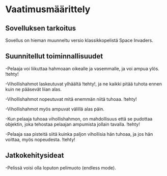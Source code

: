 # Vaatimusmäärittely
## Sovelluksen tarkoitus
Sovellus on hieman muunneltu versio klassikkopelistä Space Invaders.
## Suunnitellut toiminnallisuudet
-Pelaaja voi liikuttaa hahmoaan oikealle ja vasemmalle, ja voi ampua ylös. !tehty!

-Vihollishahmot laskeutuvat ylhäältä !tehty!, ja ne kaikki pitää tuhota ennen kuin ne pääsevät liian alas.

-Vihollishahmot nopeutuvat mitä enemmän niitä tuhoaa. !tehty!

-Vihollishahmot myös ampuvat välillä alas päin.

-Kun pelaaja tuhoaa vihollishahmon, on mahdollisuus että se pudottaa objektin, joka tehostaa pelaajan ampumista jollain tavalla. !tehty!

-Pelaaja saa pisteitä siitä kuinka paljon vihollisia hän tuhoaa, ja jos hän voittaa, myös nopeudesta. !tehty!
## Jatkokehitysideat
-Pelissä voisi olla loputon pelimuoto (endless mode).
